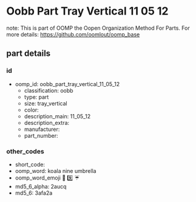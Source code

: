 # Oobb Part Tray Vertical 11 05 12  

note: This is part of OOMP the Oopen Organization Method For Parts. For more details: https://github.com/oomlout/oomp_base

##  part details





### id
* oomp_id: oobb_part_tray_vertical_11_05_12
  * classification: oobb
  * type: part
  * size: tray_vertical
  * color: 
  * description_main: 11_05_12
  * description_extra: 
  * manufacturer: 
  * part_number: 

### other_codes
* short_code: 
* oomp_word: koala nine umbrella
* oomp_word_emoji :koala: :nine: :umbrella:
* md5_6_alpha: 2aucq
* md5_6: 3afa2a